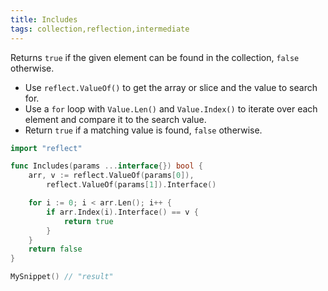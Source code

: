 ```yaml
---
title: Includes
tags: collection,reflection,intermediate
---
```


Returns `true` if the given element can be found in the collection, `false` otherwise.

- Use `reflect.ValueOf()` to get the array or slice and the value to search for.
- Use a `for` loop with `Value.Len()` and `Value.Index()` to iterate over each element and compare it to the search value.
- Return `true` if a matching value is found, `false` otherwise.

```go
import "reflect"

func Includes(params ...interface{}) bool {
	arr, v := reflect.ValueOf(params[0]),
		reflect.ValueOf(params[1]).Interface()

	for i := 0; i < arr.Len(); i++ {
		if arr.Index(i).Interface() == v {
			return true
		}
	}
	return false
}
```

```go
MySnippet() // "result"
```
